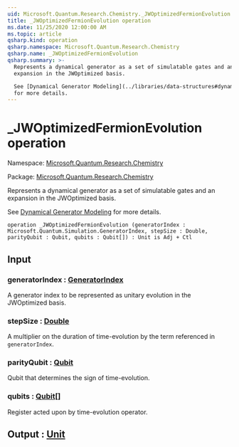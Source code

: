 ```yaml
---
uid: Microsoft.Quantum.Research.Chemistry._JWOptimizedFermionEvolution
title: _JWOptimizedFermionEvolution operation
ms.date: 11/25/2020 12:00:00 AM
ms.topic: article
qsharp.kind: operation
qsharp.namespace: Microsoft.Quantum.Research.Chemistry
qsharp.name: _JWOptimizedFermionEvolution
qsharp.summary: >-
  Represents a dynamical generator as a set of simulatable gates and an
  expansion in the JWOptimized basis.

  See [Dynamical Generator Modeling](../libraries/data-structures#dynamical-generator-modeling)
  for more details.
---
```


# _JWOptimizedFermionEvolution operation

Namespace: [Microsoft.Quantum.Research.Chemistry](xref:Microsoft.Quantum.Research.Chemistry)

Package: [Microsoft.Quantum.Research.Chemistry](https://nuget.org/packages/Microsoft.Quantum.Research.Chemistry)


Represents a dynamical generator as a set of simulatable gates and anexpansion in the JWOptimized basis.See [Dynamical Generator Modeling](../libraries/data-structures#dynamical-generator-modeling)for more details.

```qsharp
operation _JWOptimizedFermionEvolution (generatorIndex : Microsoft.Quantum.Simulation.GeneratorIndex, stepSize : Double, parityQubit : Qubit, qubits : Qubit[]) : Unit is Adj + Ctl
```


## Input

### generatorIndex : [GeneratorIndex](xref:Microsoft.Quantum.Simulation.GeneratorIndex)

A generator index to be represented as unitary evolution in the JWOptimizedbasis.


### stepSize : [Double](xref:microsoft.quantum.user-guide.language.types)

A multiplier on the duration of time-evolution by the term referencedin `generatorIndex`.


### parityQubit : [Qubit](xref:microsoft.quantum.concepts.the-qubit)

Qubit that determines the sign of time-evolution.


### qubits : [Qubit](xref:microsoft.quantum.concepts.the-qubit)[]

Register acted upon by time-evolution operator.



## Output : [Unit](xref:microsoft.quantum.user-guide.language.types)

